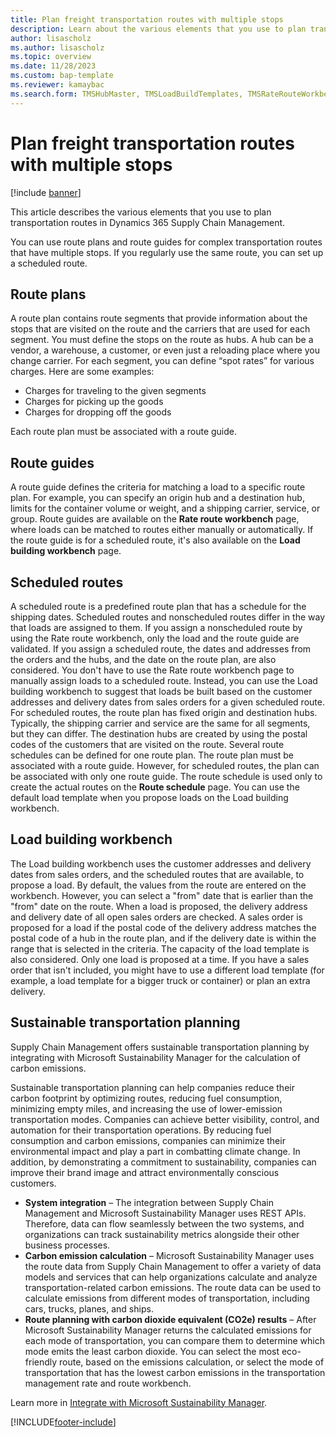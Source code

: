 ```yaml
---
title: Plan freight transportation routes with multiple stops
description: Learn about the various elements that you use to plan transportation routes in Dynamics 365 Supply Chain Management with an outline on route plans.
author: lisascholz
ms.author: lisascholz
ms.topic: overview
ms.date: 11/28/2023
ms.custom: bap-template
ms.reviewer: kamaybac
ms.search.form: TMSHubMaster, TMSLoadBuildTemplates, TMSRateRouteWorkbench, TMSRouteGuide, TMSRoutePlan, TMSRouteWorkbench, WHSLoadTemplate, TMSRouteSchedule, TMSRouteRateDetail
---
```


# Plan freight transportation routes with multiple stops

[!include [banner](../includes/banner.md)]

This article describes the various elements that you use to plan transportation routes in Dynamics 365 Supply Chain Management.

You can use route plans and route guides for complex transportation routes that have multiple stops. If you regularly use the same route, you can set up a scheduled route.

## Route plans

A route plan contains route segments that provide information about the stops that are visited on the route and the carriers that are used for each segment. You must define the stops on the route as hubs. A hub can be a vendor, a warehouse, a customer, or even just a reloading place where you change carrier. For each segment, you can define “spot rates” for various charges. Here are some examples:

- Charges for traveling to the given segments
- Charges for picking up the goods
- Charges for dropping off the goods

Each route plan must be associated with a route guide.

## Route guides

A route guide defines the criteria for matching a load to a specific route plan. For example, you can specify an origin hub and a destination hub, limits for the container volume or weight, and a shipping carrier, service, or group. Route guides are available on the **Rate route workbench** page, where loads can be matched to routes either manually or automatically. If the route guide is for a scheduled route, it's also available on the **Load building workbench** page.

## Scheduled routes

A scheduled route is a predefined route plan that has a schedule for the shipping dates. Scheduled routes and nonscheduled routes differ in the way that loads are assigned to them. If you assign a nonscheduled route by using the Rate route workbench, only the load and the route guide are validated. If you assign a scheduled route, the dates and addresses from the orders and the hubs, and the date on the route plan, are also considered. You don't have to use the Rate route workbench page to manually assign loads to a scheduled route. Instead, you can use the Load building workbench to suggest that loads be built based on the customer addresses and delivery dates from sales orders for a given scheduled route. For scheduled routes, the route plan has fixed origin and destination hubs. Typically, the shipping carrier and service are the same for all segments, but they can differ. The destination hubs are created by using the postal codes of the customers that are visited on the route. Several route schedules can be defined for one route plan. The route plan must be associated with a route guide. However, for scheduled routes, the plan can be associated with only one route guide. The route schedule is used only to create the actual routes on the **Route schedule** page. You can use the default load template when you propose loads on the Load building workbench.

## Load building workbench

The Load building workbench uses the customer addresses and delivery dates from sales orders, and the scheduled routes that are available, to propose a load. By default, the values from the route are entered on the workbench. However, you can select a "from" date that is earlier than the "from" date on the route. When a load is proposed, the delivery address and delivery date of all open sales orders are checked. A sales order is proposed for a load if the postal code of the delivery address matches the postal code of a hub in the route plan, and if the delivery date is within the range that is selected in the criteria. The capacity of the load template is also considered. Only one load is proposed at a time. If you have a sales order that isn't included, you might have to use a different load template (for example, a load template for a bigger truck or container) or plan an extra delivery.

## Sustainable transportation planning

Supply Chain Management offers sustainable transportation planning by integrating with Microsoft Sustainability Manager for the calculation of carbon emissions.

Sustainable transportation planning can help companies reduce their carbon footprint by optimizing routes, reducing fuel consumption, minimizing empty miles, and increasing the use of lower-emission transportation modes. Companies can achieve better visibility, control, and automation for their transportation operations. By reducing fuel consumption and carbon emissions, companies can minimize their environmental impact and play a part in combatting climate change. In addition, by demonstrating a commitment to sustainability, companies can improve their brand image and attract environmentally conscious customers.

- **System integration** – The integration between Supply Chain Management and Microsoft Sustainability Manager uses REST APIs. Therefore, data can flow seamlessly between the two systems, and organizations can track sustainability metrics alongside their other business processes.
- **Carbon emission calculation** – Microsoft Sustainability Manager uses the route data from Supply Chain Management to offer a variety of data models and services that can help organizations calculate and analyze transportation-related carbon emissions. The route data can be used to calculate emissions from different modes of transportation, including cars, trucks, planes, and ships.
- **Route planning with carbon dioxide equivalent (CO2e) results** – After Microsoft Sustainability Manager returns the calculated emissions for each mode of transportation, you can compare them to determine which mode emits the least carbon dioxide. You can select the most eco-friendly route, based on the emissions calculation, or select the mode of transportation that has the lowest carbon emissions in the transportation management rate and route workbench.

Learn more in [Integrate with Microsoft Sustainability Manager](sustainability-manager-integration-setup.md).

[!INCLUDE[footer-include](../../includes/footer-banner.md)]
